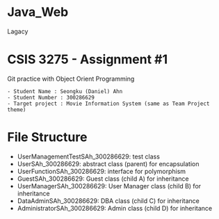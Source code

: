# Java_Web
Lagacy
# CSIS 3275 - Assignment #1
Git practice with Object Orient Programming

```
- Student Name : Seongku (Daniel) Ahn
- Student Number : 300286629 
- Target project : Movie Information System (same as Team Project theme)
```

# File Structure
- UserManagementTestSAh_300286629: test class
- UserSAh_300286629: abstract class (parent) for encapsulation
- UserFunctionSAh_300286629: interface for polymorphism
- GuestSAh_300286629: Guest class (child A) for inheritance
- UserManagerSAh_300286629: User Manager class (child B) for inheritance
- DataAdminSAh_300286629: DBA class (child C) for inheritance
- AdministratorSAh_300286629: Admin class (child D) for inheritance
